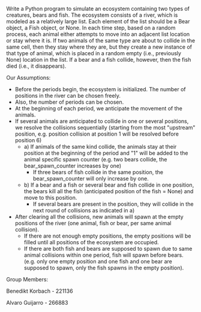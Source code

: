 Write a Python program to simulate an ecosystem containing two types of creatures, bears and fish. The ecosystem consists of a river, which is modeled as a relatively large list. Each element of the list should be a Bear object, a Fish object, or None. In each time step, based on a random process, each animal either attempts to move into an adjacent list location or stay where it is. If two animals of the same type are about to collide in the same cell, then they stay where they are, but they create a new instance of that type of animal, which is placed in a random empty (i.e., previously None) location in the list. If a bear and a fish collide, however, then the fish died (i.e., it disappears).


Our Assumptions:

- Before the periods begin, the ecosystem is initialized. The number of positions in the river can be chosen freely.
- Also, the number of periods can be chosen.
- At the beginning of each period, we anticipate the movement of the animals.
- If several animals are anticipated to collide in one or several positions, we resolve the collisions sequentially (starting from the most "upstream" position, e.g. position collision at position 1 will be resolved before position 6)
    - a) If animals of the same kind collide, the animals stay at their position at the beginning of the period and "1" will be added to the animal specific spawn counter (e.g. two bears collide, the bear_spawn_counter increases by one)
      - If three bears of fish collide in the same position, the bear_spawn_counter will only increase by one.
    - b) If a bear and a fish or several bear and fish collide in one position, the bears kill all the fish (anticipated position of the fish = None) and move to this position.
      - If several bears are present in the position, they will collide in the next round of collisions as indicated in a)
- After clearing all the collisions, new animals will spawn at the empty positions of the river (one animal, fish or bear, per same animal collision).
    - If there are not enough empty positions, the empty positions will be filled until all positions of the ecosystem are occupied.
    - If there are both fish and bears are supposed to spawn due to same animal collisions within one period, fish will spawn before bears. (e.g. only one empty position and one fish and one bear are supposed to spawn, only the fish spawns in the empty position).


Group Members:

Benedikt Korbach - 221136 

Alvaro Guijarro - 266883
